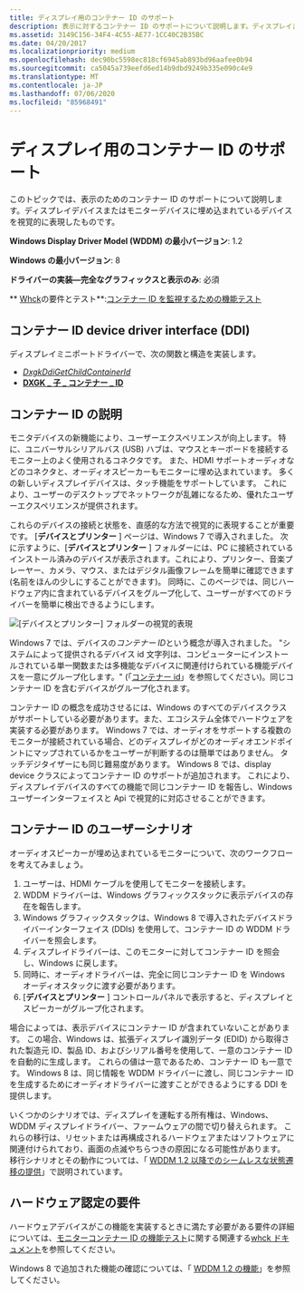 ```yaml
---
title: ディスプレイ用のコンテナー ID のサポート
description: 表示に対するコンテナー ID のサポートについて説明します。ディスプレイまたはモニターデバイスに埋め込まれているデバイスを視覚的に表現したものです。
ms.assetid: 3149C156-34F4-4C55-AE77-1CC40C2B35BC
ms.date: 04/20/2017
ms.localizationpriority: medium
ms.openlocfilehash: dec90bc5598ec818cf6945ab893bd96aafee0b94
ms.sourcegitcommit: ca5045a739eefd6ed14b9dbd9249b335e090c4e9
ms.translationtype: MT
ms.contentlocale: ja-JP
ms.lasthandoff: 07/06/2020
ms.locfileid: "85968491"
---
```

# <a name="container-id-support-for-displays"></a>ディスプレイ用のコンテナー ID のサポート


このトピックでは、表示のためのコンテナー ID のサポートについて説明します。ディスプレイデバイスまたはモニターデバイスに埋め込まれているデバイスを視覚的に表現したものです。

**Windows Display Driver Model (WDDM) の最小バージョン**: 1.2

**Windows の最小バージョン**: 8

**ドライバーの実装—完全なグラフィックスと表示のみ**: 必須

** [Whck](https://docs.microsoft.com/windows-hardware/test/hlk/windows-hardware-lab-kit)の要件とテスト**:[コンテナー ID を監視するための機能テスト](https://docs.microsoft.com/windows-hardware/test/hlk/testref/2f657caa-368c-4531-8cec-8faf475125f4)


 

## <a name="span-idcontainer_id_device_driver_interface__ddi_spanspan-idcontainer_id_device_driver_interface__ddi_spanspan-idcontainer_id_device_driver_interface__ddi_spancontainer-id-device-driver-interface-ddi"></a><span id="Container_ID_device_driver_interface__DDI_"></span><span id="container_id_device_driver_interface__ddi_"></span><span id="CONTAINER_ID_DEVICE_DRIVER_INTERFACE__DDI_"></span>コンテナー ID device driver interface (DDI)


ディスプレイミニポートドライバーで、次の関数と構造を実装します。

-   [*DxgkDdiGetChildContainerId*](https://docs.microsoft.com/windows-hardware/drivers/ddi/dispmprt/nc-dispmprt-dxgkddi_get_child_container_id)
-   [**DXGK \_ 子 \_ コンテナー \_ ID**](https://docs.microsoft.com/windows-hardware/drivers/ddi/dispmprt/ns-dispmprt-_dxgk_child_container_id)

## <a name="span-idcontainer_id_descriptionspanspan-idcontainer_id_descriptionspanspan-idcontainer_id_descriptionspancontainer-id-description"></a><span id="Container_ID_description"></span><span id="container_id_description"></span><span id="CONTAINER_ID_DESCRIPTION"></span>コンテナー ID の説明


モニタデバイスの新機能により、ユーザーエクスペリエンスが向上します。 特に、ユニバーサルシリアルバス (USB) ハブは、マウスとキーボードを接続するモニター上のよく使用されるコネクタです。 また、HDMI サポートオーディオなどのコネクタと、オーディオスピーカーもモニターに埋め込まれています。 多くの新しいディスプレイデバイスは、タッチ機能をサポートしています。 これにより、ユーザーのデスクトップでネットワークが乱雑になるため、優れたユーザーエクスペリエンスが提供されます。

これらのデバイスの接続と状態を、直感的な方法で視覚的に表現することが重要です。 [**デバイスとプリンター** ] ページは、Windows 7 で導入されました。 次に示すように、[**デバイスとプリンター** ] フォルダーには、PC に接続されているインストール済みのデバイスが表示されます。これにより、プリンター、音楽プレーヤー、カメラ、マウス、またはデジタル画像フレームを簡単に確認できます (名前をほんの少しにすることができます)。 同時に、このページでは、同じハードウェア内に含まれているデバイスをグループ化して、ユーザーがすべてのドライバーを簡単に検出できるようにします。

![[デバイスとプリンター] フォルダーの視覚的表現](images/visualdevicesprintersfolder.jpg)

Windows 7 では、デバイスの*コンテナー ID*という概念が導入されました。 "システムによって提供されるデバイス id 文字列は、コンピューターにインストールされている単一関数または多機能なデバイスに関連付けられている機能デバイスを一意にグループ化します。" (「[コンテナー id](https://go.microsoft.com/fwlink/p/?linkid=327784)」を参照してください)。同じコンテナー ID を含むデバイスがグループ化されます。

コンテナー ID の概念を成功させるには、Windows のすべてのデバイスクラスがサポートしている必要があります。また、エコシステム全体でハードウェアを実装する必要があります。 Windows 7 では、オーディオをサポートする複数のモニターが接続されている場合、どのディスプレイがどのオーディオエンドポイントにマップされているかをユーザーが判断するのは簡単ではありません。 タッチデジタイザーにも同じ難易度があります。 Windows 8 では、display device クラスによってコンテナー ID のサポートが追加されます。 これにより、ディスプレイデバイスのすべての機能で同じコンテナー ID を報告し、Windows ユーザーインターフェイスと Api で視覚的に対応させることができます。

## <a name="span-idcontainer_id_user_scenariosspanspan-idcontainer_id_user_scenariosspanspan-idcontainer_id_user_scenariosspancontainer-id-user-scenarios"></a><span id="Container_ID_user_scenarios"></span><span id="container_id_user_scenarios"></span><span id="CONTAINER_ID_USER_SCENARIOS"></span>コンテナー ID のユーザーシナリオ


オーディオスピーカーが埋め込まれているモニターについて、次のワークフローを考えてみましょう。

1.  ユーザーは、HDMI ケーブルを使用してモニターを接続します。
2.  WDDM ドライバーは、Windows グラフィックスタックに表示デバイスの存在を報告します。
3.  Windows グラフィックスタックは、Windows 8 で導入されたデバイスドライバーインターフェイス (DDIs) を使用して、コンテナー ID の WDDM ドライバーを照会します。
4.  ディスプレイドライバーは、このモニターに対してコンテナー ID を照会し、Windows に戻します。
5.  同時に、オーディオドライバーは、完全に同じコンテナー ID を Windows オーディオスタックに渡す必要があります。
6.  [**デバイスとプリンター** ] コントロールパネルで表示すると、ディスプレイとスピーカーがグループ化されます。

場合によっては、表示デバイスにコンテナー ID が含まれていないことがあります。 この場合、Windows は、拡張ディスプレイ識別データ (EDID) から取得された製造元 ID、製品 ID、およびシリアル番号を使用して、一意のコンテナー ID を自動的に生成します。 これらの値は一意であるため、コンテナー ID も一意です。 Windows 8 は、同じ情報を WDDM ドライバーに渡し、同じコンテナー ID を生成するためにオーディオドライバーに渡すことができるようにする DDI を提供します。

いくつかのシナリオでは、ディスプレイを運転する所有権は、Windows、WDDM ディスプレイドライバー、ファームウェアの間で切り替えられます。 これらの移行は、リセットまたは再構成されるハードウェアまたはソフトウェアに関連付けられており、画面の点滅やちらつきの原因になる可能性があります。 移行シナリオとその動作については、「 [WDDM 1.2 以降でのシームレスな状態遷移の提供](seamless-state-transitions-in-wddm-1-2-and-later.md)」で説明されています。

## <a name="span-idhardware_certification_requirementsspanspan-idhardware_certification_requirementsspanspan-idhardware_certification_requirementsspanhardware-certification-requirements"></a><span id="Hardware_certification_requirements"></span><span id="hardware_certification_requirements"></span><span id="HARDWARE_CERTIFICATION_REQUIREMENTS"></span>ハードウェア認定の要件


ハードウェアデバイスがこの機能を実装するときに満たす必要がある要件の詳細については、[モニターコンテナー ID の機能テスト](https://docs.microsoft.com/windows-hardware/test/hlk/testref/2f657caa-368c-4531-8cec-8faf475125f4)に関する関連する[whck ドキュメント](https://docs.microsoft.com/windows-hardware/test/hlk/windows-hardware-lab-kit)を参照してください。

Windows 8 で追加された機能の確認については、「 [WDDM 1.2 の機能](wddm-v1-2-features.md)」を参照してください。

 

 






